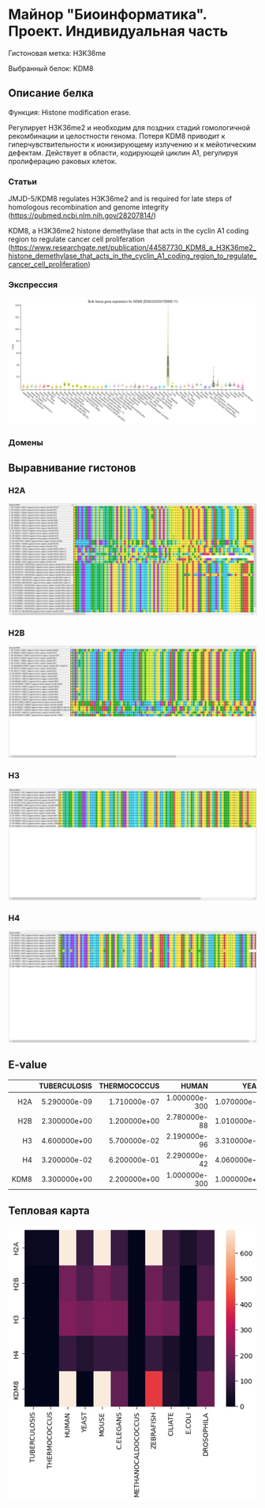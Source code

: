 # Майнор "Биоинформатика". Проект. Индивидуальная часть

Гистоновая метка: H3K36me

Выбранный белок: KDM8

## Описание белка

Функция: Histone modification erase.

Регулирует H3K36me2 и необходим для поздних стадий гомологичной рекомбинации и целостности генома. Потеря KDM8 приводит к гиперчувствительности к ионизирующему излучению и к мейотическим дефектам. Действует в области, кодирующей циклин A1, регулируя пролиферацию раковых клеток.

### Статьи

JMJD-5/KDM8 regulates H3K36me2 and is required for late steps of homologous recombination and genome integrity (https://pubmed.ncbi.nlm.nih.gov/28207814/)

KDM8, a H3K36me2 histone demethylase that acts in the cyclin A1 coding region to regulate cancer cell proliferation (https://www.researchgate.net/publication/44587730_KDM8_a_H3K36me2_histone_demethylase_that_acts_in_the_cyclin_A1_coding_region_to_regulate_cancer_cell_proliferation)

### Экспрессия

![](expression.png)

### Домены

## Выравнивание гистонов

### H2A

![](H2A_alighment.png)

### H2B

![](H2B_alighment.png)

### H3

![](H3_aligHment.png)

### H4

![](H4_aligHment.png)

## E-value

|      | TUBERCULOSIS | THERMOCOCCUS |         HUMAN |        YEAST |         MOUSE |    C.ELEGANS | METHANOCALDOCOCCUS |     ZEBRAFISH |      CILIATE |       E.COLI |   DROSOPHILA |
|-----:|-------------:|-------------:|--------------:|-------------:|--------------:|-------------:|-------------------:|--------------:|-------------:|-------------:|-------------:|
|  H2A | 5.290000e-09 | 1.710000e-07 | 1.000000e-300 | 1.070000e-45 | 1.000000e-300 | 2.710000e-45 |              1.200 | 1.000000e-300 | 3.440000e-46 | 1.180000e-21 | 1.230000e-43 |
|  H2B | 2.300000e+00 | 1.200000e+00 |  2.780000e-88 | 1.010000e-60 |  1.950000e-88 | 5.980000e-66 |              1.700 |  1.860000e-83 | 4.620000e-51 | 1.600000e+00 | 2.750000e-60 |
|  H3  | 4.600000e+00 | 5.700000e-02 |  2.190000e-96 | 3.310000e-87 |  1.540000e-96 | 4.460000e-94 |              0.034 |  1.770000e-95 | 8.410000e-86 | 1.000000e+00 | 9.390000e-96 |
|  H4  | 3.200000e-02 | 6.200000e-01 |  2.290000e-42 | 4.060000e-28 |  1.600000e-42 | 4.010000e-43 |              0.620 |  4.510000e-43 | 2.780000e-20 | 1.000000e+00 | 1.290000e-42 |
| KDM8 | 3.300000e+00 | 2.200000e+00 | 1.000000e-300 | 1.000000e+00 | 1.000000e-300 | 2.200000e-76 |              0.990 | 1.770000e-176 | 1.280000e-23 | 1.000000e+00 | 1.910000e-80 |

## Тепловая карта

![](heatmap.png)
